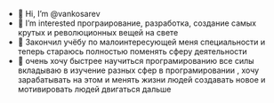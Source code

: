 - 👋 Hi, I’m @vankosarev
- 👀 I’m interested програирование, разработка, создание самых крутых и революционных вещей на свете 
- 🌱 Закончил учёбу по малоинтересующей меня специальности и теперь стараюсь полностью поменять сферу деятельности 
- 💞 очень хочу быстрее научиться  програмированию  все силы вкладываю в изучение разных сфер в програмировании , хочу зарабатывать на этом и  менять жизни людей создавать новое и мотивировать людей двигаться дальше

<!---
vankosarev/vankosarev is a ✨ special ✨ repository because its `README.md` (this file) appears on your GitHub profile.
You can click the Preview link to take a look at your changes.
--->
